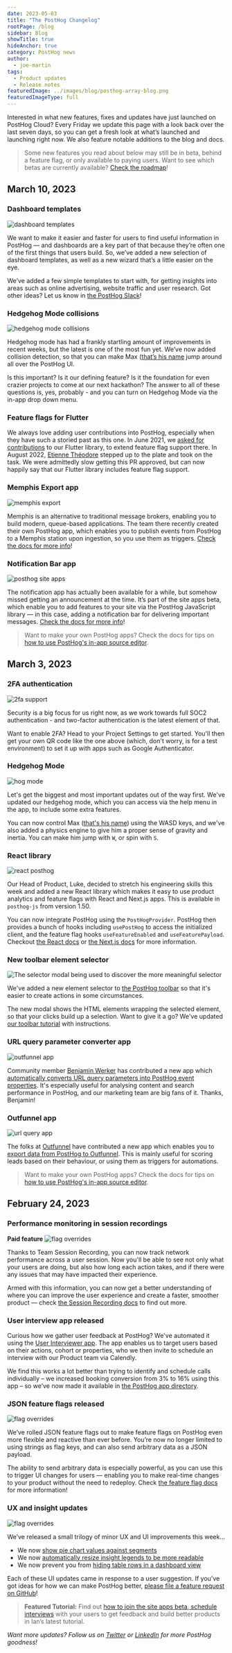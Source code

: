 ```yaml
---
date: 2023-05-03
title: "The PostHog Changelog"
rootPage: /blog
sidebar: Blog
showTitle: true
hideAnchor: true
category: PostHog news
author:
  - joe-martin
tags:
  - Product updates
  - Release notes
featuredImage: ../images/blog/posthog-array-blog.png
featuredImageType: full
---
```


Interested in what new features, fixes and updates have just launched on PostHog Cloud? Every Friday we update this page with a look back over the last seven days, so you can get a fresh look at what’s launched and launching right now. We also feature notable additions to the blog and docs. 

> Some new features you read about below may still be in beta, behind a feature flag, or only available to paying users. Want to see which betas are currently available? [Check the roadmap](/roadmap)!

## March 10, 2023 

### Dashboard templates
![dashboard templates](../images/blog/array/dashboard-template-wizard.png)

We want to make it easier and faster for users to find useful information in PostHog — and dashboards are a key part of that because they’re often one of the first things that users build. So, we’ve added a new selection of dashboard templates, as well as a new wizard that’s a little easier on the eye. 

We’ve added a few simple templates to start with, for getting insights into areas such as online advertising, website traffic and user research. Got other ideas? Let us know in [the PostHog Slack](/slack)!

### Hedgehog Mode collisions
![hedgehog mode collisions](../images/blog/array/when-hogs-collide.gif)

Hedgehog mode has had a frankly startling amount of improvements in recent weeks, but the latest is one of the most fun yet. We’ve now added collision detection, so that you can make Max ([that’s his name](/handbook/company/team) jump around all over the PostHog UI. 

Is this important? Is it our defining feature? Is it the foundation for even crazier projects to come at our next hackathon? The answer to all of these questions is, yes, probably - and you can turn on Hedgehog Mode via the in-app drop down menu. 

### Feature flags for Flutter
We always love adding user contributions into PostHog, especially when they have such a storied past as this one. In June 2021, we [asked for contributions](https://github.com/PostHog/posthog-flutter/issues/14) to our Flutter library, to extend feature flag support there. In August 2022, [Etienne Théodore](https://github.com/Kiruel) stepped up to the plate and took on the task. We were admittedly slow getting this PR approved, but can now happily say that our Flutter library includes feature flag support. 

### Memphis Export app
![memphis export](../images/blog/array/memphis-app.gif)

Memphis is an alternative to traditional message brokers, enabling you to build modern, queue-based applications. The team there recently created their own PostHog app, which enables you to publish events from PostHog to a Memphis station upon ingestion, so you use them as triggers. [Check the docs for more info](apps/memphis-exporter)!

### Notification Bar app
![posthog site apps](../images/blog/array/notification_bar.gif)

The notification app has actually been available for a while, but somehow missed getting an announcement at the time. It’s part of the site apps beta, which enable you to add features to your site via the PostHog JavaScript library — in this case, adding a notification bar for delivering important messages. [Check the docs for more info](apps/notification-bar)!

> Want to make your own PostHog apps? Check the docs for tips on [how to use PostHog's in-app source editor](/tutorials/build-your-own-posthog-app). 

## March 3, 2023

### 2FA authentication
![2fa support](../images/blog/array/2fa_posthog.gif)

Security is a big focus for us right now, as we work towards full SOC2 authentication - and two-factor authentication is the latest element of that. 

Want to enable 2FA? Head to your Project Settings to get started. You'll then get your own QR code like the one above (which, don't worry, is for a test environment) to set it up with apps such as Google Authenticator. 

### Hedgehog Mode
![hog mode](../images/blog/array/hog_walk.gif)

Let's get the biggest and most important updates out of the way first. We've updated our hedgehog mode, which you can access via the help menu in the app, to include some extra features. 

You can now control Max ([that's his name](/handbook/company/team)) using the WASD keys, and we've also added a physics engine to give him a proper sense of gravity and inertia. You can make him jump with `W`, or spin with `S`. 

### React library
![react posthog](../images/blog/array/react_posthog.png)

Our Head of Product, Luke, decided to stretch his engineering skills this week and added a new React library which makes it easy to use product analytics and feature flags with React and Next.js apps. This is available in `posthog-js` from version 1.50.

You can now integrate PostHog using the `PostHogProvider`. PostHog then provides a bunch of hooks including `usePostHog` to access the initialized client, and the feature flag hooks `useFeatureEnabled` and `useFeaturePayload`. Checkout [the React docs](/docs/sdks/react) or [the Next.js docs](/docs/integrate/third-party/next-js) for more information.

### New toolbar element selector 
![The selector modal being used to discover the more meaningful selector](../images/tutorials/toolbar/toolbar-selector-edit.gif)

We've added a new element selector to [the PostHog toolbar](/manual/toolbar) so that it's easier to create actions in some circumstances. 

The new modal shows the HTML elements wrapping the selected element, so that your clicks build up a selection. Want to give it a go? We've updated [our toolbar tutorial](/tutorials/toolbar) with instructions.

### URL query parameter converter app
![outfunnel app](../images/blog/array/outfunnel-app.gif)

Community member [Benjamin Werker](https://github.com/everald) has contributed a new app which [automatically converts URL query parameters into PostHog event properties](/apps/url-query). It's especially useful for analysing content and search performance in PostHog, and our marketing team are big fans of it. Thanks, Benjamin!

### Outfunnel app
![url query app](../images/blog/array/query-url.gif)

The folks at [Outfunnel](https://outfunnel.com/) have contributed a new app which enables you to [export data from PostHog to Outfunnel](/apps/outfunnel-exporter). This is mainly useful for scoring leads based on their behaviour, or using them as triggers for automations. 

> Want to make your own PostHog apps? Check the docs for tips on [how to use PostHog's in-app source editor](/tutorials/build-your-own-posthog-app). 

## February 24, 2023

### Performance monitoring in session recordings
**Paid feature**
![flag overrides](../images/blog/array/perf_monitoring.gif)

Thanks to Team Session Recording, you can now track network performance across a user session. Now you'll be able to see not only what your users are doing, but also how long each action takes, and if there were any issues that may have impacted their experience. 

Armed with this information, you can now get a better understanding of where you can improve the user experience and create a faster, smoother product — check [the Session Recording docs](/manual/recordings) to find out more. 

### User interview app released

Curious how we gather user feedback at PostHog? We've automated it using the [User Interviewer app](/apps/user-interviews). The app enables us to target users based on their actions, cohort or properties, who we then invite to schedule an interview with our Product team via Calendly.

We find this works a lot better than trying to identify and schedule calls individually – we increased booking conversion from 3% to 16% using this app – so we’ve now made it available in [the PostHog app directory](/apps).

### JSON feature flags released
![flag overrides](../images/blog/array/json_flags.gif)

We’ve rolled JSON feature flags out to make feature flags on PostHog even more flexible and reactive than ever before. You’re now no longer limited to using strings as flag keys, and can also send arbitrary data as a JSON payload. 

The ability to send arbitrary data is especially powerful, as you can use this to trigger UI changes for users — enabling you to make real-time changes to your product without the need to redeploy. Check [the feature flag docs](/manual/feature-flags) for more information!

### UX and insight updates
![flag overrides](../images/blog/array/bubble_pie_chart.gif)

We’ve released a small trilogy of minor UX and UI improvements this week...

- We now [show pie chart values against segments](https://github.com/PostHog/posthog/pull/14216)
- We now [automatically resize insight legends to be more readable](https://github.com/PostHog/posthog/pull/14210)
- We now prevent you from [hiding table rows in a dashboard view](https://github.com/PostHog/posthog/pull/14209)

Each of these UI updates came in response to a user suggestion. If you’ve got ideas for how we can make PostHog better, [please file a feature request on GitHub](https://github.com/PostHog/posthog/issues/new/choose)!

> **Featured Tutorial:** Find out [how to join the site apps beta, schedule interviews](/tutorials/feedback-interviews-site-apps) with your users to get feedback and build better products in Ian’s latest tutorial. 

_Want more updates? Follow us on [Twitter](https://twitter.com/PostHog) or [LinkedIn](https://linkedin.com/company/posthog) for more PostHog goodness!_

<ArrayCTA />
